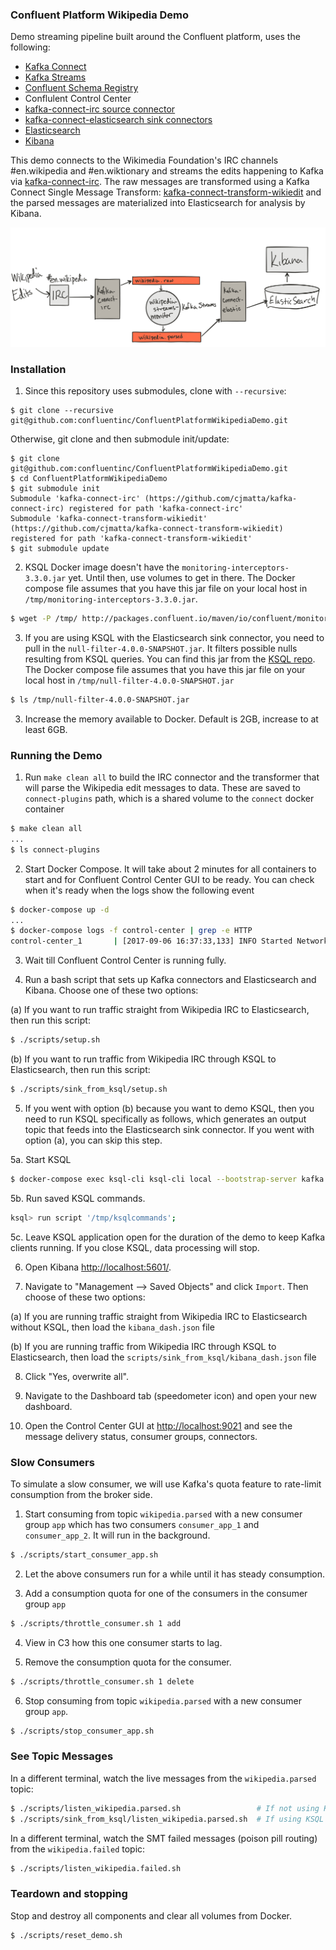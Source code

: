 ### Confluent Platform Wikipedia Demo
Demo streaming pipeline built around the Confluent platform, uses the following:

* [Kafka Connect](http://docs.confluent.io/3.1.1/connect/index.html)
* [Kafka Streams](http://docs.confluent.io/3.1.1/streams/index.html)
* [Confluent Schema Registry](http://docs.confluent.io/3.1.1/schema-registry/docs/index.html)
* Conflulent Control Center
* [kafka-connect-irc source connector](https://github.com/cjmatta/kafka-connect-irc)
* [kafka-connect-elasticsearch sink connectors](http://docs.confluent.io/3.1.1/connect/connect-elasticsearch/docs/elasticsearch_connector.html)
* [Elasticsearch](https://www.elastic.co/products/elasticsearch)
* [Kibana](https://www.elastic.co/products/kibana)

This demo connects to the Wikimedia Foundation's IRC channels #en.wikipedia and #en.wiktionary and streams the edits happening to Kafka via [kafka-connect-irc](https://github.com/cjmatta/kafka-connect-irc). The raw messages are transformed using a Kafka Connect Single Message Transform: [kafka-connect-transform-wikiedit](https://github.com/cjmatta/kafka-connect-transform-wikiedit) and the parsed messages are materialized into Elasticsearch for analysis by Kibana.

![image](drawing.png)

### Installation

1. Since this repository uses submodules, clone with `--recursive`:

```
$ git clone --recursive git@github.com:confluentinc/ConfluentPlatformWikipediaDemo.git
```

Otherwise, git clone and then submodule init/update:

```
$ git clone git@github.com:confluentinc/ConfluentPlatformWikipediaDemo.git
$ cd ConfluentPlatformWikipediaDemo
$ git submodule init
Submodule 'kafka-connect-irc' (https://github.com/cjmatta/kafka-connect-irc) registered for path 'kafka-connect-irc'
Submodule 'kafka-connect-transform-wikiedit' (https://github.com/cjmatta/kafka-connect-transform-wikiedit) registered for path 'kafka-connect-transform-wikiedit'
$ git submodule update
```

2. KSQL Docker image doesn't have the `monitoring-interceptors-3.3.0.jar` yet. Until then,
use volumes to get in there. The Docker compose file assumes that you have this jar file
on your local host in `/tmp/monitoring-interceptors-3.3.0.jar`.

```bash
$ wget -P /tmp/ http://packages.confluent.io/maven/io/confluent/monitoring-interceptors/3.3.0/monitoring-interceptors-3.3.0.jar
```

3. If you are using KSQL with the Elasticsearch sink connector, you need to pull in
the `null-filter-4.0.0-SNAPSHOT.jar`. It filters possible nulls resulting from KSQL queries.
You can find this jar from the [KSQL repo](http://github.com/confluentinc/ksql).
The Docker compose file assumes that you have this jar file on your local host in `/tmp/null-filter-4.0.0-SNAPSHOT.jar`

```bash
$ ls /tmp/null-filter-4.0.0-SNAPSHOT.jar
```

3. Increase the memory available to Docker. Default is 2GB, increase to at least 6GB.


### Running the Demo

1. Run `make clean all` to build the IRC connector and the transformer that will parse the Wikipedia edit messages to data. These are saved to `connect-plugins` path, which is a shared volume to the `connect` docker container

```bash
$ make clean all
...
$ ls connect-plugins
```

2. Start Docker Compose. It will take about 2 minutes for all containers to start and for Confluent Control Center GUI to be ready. You can check when it's ready when the logs show the following event

```bash
$ docker-compose up -d
...
$ docker-compose logs -f control-center | grep -e HTTP
control-center_1       | [2017-09-06 16:37:33,133] INFO Started NetworkTrafficServerConnector@26a529dc{HTTP/1.1}{0.0.0.0:9021} (org.eclipse.jetty.server.NetworkTrafficServerConnector)
```

3. Wait till Confluent Control Center is running fully.

4. Run a bash script that sets up Kafka connectors and Elasticsearch and Kibana. Choose one of these two options:

(a) If you want to run traffic straight from Wikipedia IRC to Elasticsearch, then run this script:

```bash
$ ./scripts/setup.sh
```

(b) If you want to run traffic from Wikipedia IRC through KSQL to Elasticsearch, then run this script:

```bash
$ ./scripts/sink_from_ksql/setup.sh
```

5. If you went with option (b) because you want to demo KSQL, then you need to run KSQL specifically as
follows, which generates an output topic that feeds into the Elasticsearch sink connector.
If you went with option (a), you can skip this step.

5a. Start KSQL

```bash
$ docker-compose exec ksql-cli ksql-cli local --bootstrap-server kafka:9092 --properties-file /tmp/ksqlproperties
```

5b. Run saved KSQL commands.

```bash
ksql> run script '/tmp/ksqlcommands';
```

5c. Leave KSQL application open for the duration of the demo to keep Kafka clients running. If you close KSQL, data processing will stop.

6. Open Kibana [http://localhost:5601/](http://localhost:5601/).

7. Navigate to "Management --> Saved Objects" and click `Import`. Then choose of these two options:

(a) If you are running traffic straight from Wikipedia IRC to Elasticsearch without KSQL, then load the `kibana_dash.json` file

(b) If you are running traffic from Wikipedia IRC through KSQL to Elasticsearch, then load the `scripts/sink_from_ksql/kibana_dash.json` file

8. Click "Yes, overwrite all".

9. Navigate to the Dashboard tab (speedometer icon) and open your new dashboard.

10. Open the Control Center GUI at [http://localhost:9021](http://localhost:9021) and see the message delivery status, consumer groups, connectors.


### Slow Consumers

To simulate a slow consumer, we will use Kafka's quota feature to rate-limit consumption from the broker side.

1. Start consuming from topic `wikipedia.parsed` with a new consumer group `app` which has two consumers `consumer_app_1` and `consumer_app_2`. It will run in the background.

```bash
$ ./scripts/start_consumer_app.sh
```

2. Let the above consumers run for a while until it has steady consumption.

3. Add a consumption quota for one of the consumers in the consumer group `app`

```bash
$ ./scripts/throttle_consumer.sh 1 add
```

4. View in C3 how this one consumer starts to lag.

5. Remove the consumption quota for the consumer.

```bash
$ ./scripts/throttle_consumer.sh 1 delete
```

6. Stop consuming from topic `wikipedia.parsed` with a new consumer group `app`.

```bash
$ ./scripts/stop_consumer_app.sh
```

### See Topic Messages

In a different terminal, watch the live messages from the `wikipedia.parsed` topic:

```bash
$ ./scripts/listen_wikipedia.parsed.sh                 # If not using KSQL (Avro with Schema Registry)
$ ./scripts/sink_from_ksql/listen_wikipedia.parsed.sh  # If using KSQL (no Avro, just JSON)
```

In a different terminal, watch the SMT failed messages (poison pill routing) from the `wikipedia.failed` topic:

```bash
$ ./scripts/listen_wikipedia.failed.sh
```


### Teardown and stopping
Stop and destroy all components and clear all volumes from Docker.

```bash
$ ./scripts/reset_demo.sh
```

